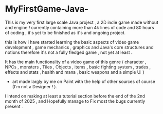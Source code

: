 ﻿# MyFirstGame-Java-
 
This is my very first large scale Java project , a 2D indie game made without and engine ! 
currently containing more than 4k lines of code and 80 hours of coding , it's yet to be finished as it's and ongoing project.

this is how i have started learning the basic aspects of video game development , game mechanics , graphics and Java's core structures and notions therefore it's not a fully fledged game , not yet at least .

It has the main functionality of a video game of this genre ( character , NPCs , monsters , Tiles , Objects , items , 
basic fighting system , trades , effects and stats , health and mana , basic weapons and a simple UI ) 
+ art made largly by me on Paint with the help of other sources of course (I'm not a Designer ! ).

I intend on making at least a tutorial section before the end of the 2nd month of 2025 , and Hopefully manage to Fix most the bugs currently present .

